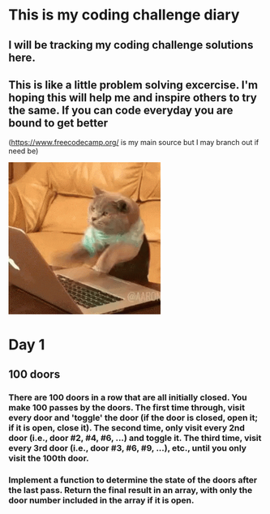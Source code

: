 # This is my coding challenge diary
## I will be tracking my coding challenge solutions here. 
## This is like a little problem solving excercise. I'm hoping this will help me and inspire others to try the same. If you can code everyday you are bound to get better
(https://www.freecodecamp.org/ is my main source but I may branch out if need be) 

![code cat](img\codecat.gif)

# Day 1

## 100 doors
### There are 100 doors in a row that are all initially closed. You make 100 passes by the doors. The first time through, visit every door and 'toggle' the door (if the door is closed, open it; if it is open, close it). The second time, only visit every 2nd door (i.e., door #2, #4, #6, ...) and toggle it. The third time, visit every 3rd door (i.e., door #3, #6, #9, ...), etc., until you only visit the 100th door.

### Implement a function to determine the state of the doors after the last pass. Return the final result in an array, with only the door number included in the array if it is open.